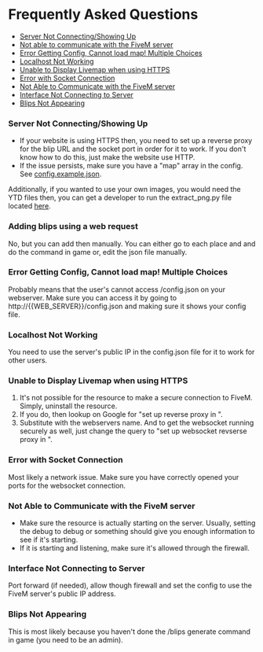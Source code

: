 # Frequently Asked Questions

- [Server Not Connecting/Showing Up](#server-not-connectingshowing-up)
- [Not able to communicate with the FiveM server](#not-able-to-communicate-with-the-fivem-server)
- [Error Getting Config, Cannot load map! Multiple Choices](#error-getting-config-cannot-load-map-multiple-choices)
- [Localhost Not Working](#localhost-not-working)
- [Unable to Display Livemap when using HTTPS](#unable-to-display-livemap-when-using-https)
- [Error with Socket Connection](#error-with-socket-connection)
- [Not Able to Communicate with the FiveM server](#not-able-to-communicate-with-the-fivem-server)
- [Interface Not Connecting to Server](#interface-not-connecting-to-server)
- [Blips Not Appearing](#blips-not-appearing)


### Server Not Connecting/Showing Up

- If your website is using HTTPS then, you need to set up a reverse proxy for the blip URL and the socket port in order for it to work.
If you don't know how to do this, just make the website use HTTP. 
- If the issue persists, make sure you have a "map" array in the config. See [config.example.json](https://github.com/TGRHavoc/live_map-interface/blob/master/config.example.json).

Additionally, if you wanted to use your own images, you would need the YTD files then, you can get a developer to run the extract_png.py file located [here](https://github.com/TGRHavoc/live_map-interface/tree/master/images/tiles).

### Adding blips using a web request

No, but you can add then manually. You can either go to each place and and do the command in game or, edit the json file manually.

### Error Getting Config, Cannot load map! Multiple Choices

Probably means that the user's cannot access /config.json on your webserver.
Make sure you can access it by going to http://{{WEB_SERVER}}/config.json and making sure it shows your config file.

### Localhost Not Working

You need to use the server's public IP in the config.json file for it to work for other users.

### Unable to Display Livemap when using HTTPS

1. It's not possible for the resource to make a secure connection to FiveM. Simply, uninstall the resource. 
2. If you do, then lookup on Google for "set up reverse proxy in <webserver>". 
3. Substitute with the webservers name. And to get the websocket running securely as well, just change the query to "set up websocket revserse proxy in <webserver>".

### Error with Socket Connection

Most likely a network issue. Make sure you have correctly opened your ports for the websocket connection. 

### Not Able to Communicate with the FiveM server 

- Make sure the resource is actually starting on the server. Usually, setting the debug to debug or something should give you enough information to see if it's starting.
- If it is starting and listening, make sure it's allowed through the firewall.

### Interface Not Connecting to Server

Port forward (if needed), allow though firewall and set the config to use the FiveM server's public IP address.

### Blips Not Appearing

This is most likely because you haven't done the /blips generate command in game (you need to be an admin).







    

